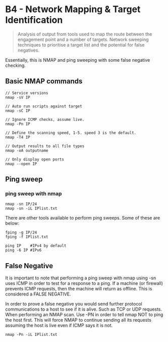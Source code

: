 # B4 - Network Mapping & Target Identification

> Analysis of output from tools used to map the route between the engagement point and a number of targets. Network sweeping techniques to prioritise a target list and the potential for false negatives.

Essentially, this is NMAP and ping sweeping with some false negative checking.&#x20;

## Basic NMAP commands

```
// Service versions
nmap -sV IP

// Auto run scripts against target
nmap -sC IP

// Ignore ICMP checks, assume live.
nmap -Pn IP

// Define the scanning speed, 1-5. speed 3 is the default. 
nmap -T4 IP

// Output results to all file types
nmap -oA outputname

// Only display open ports
nmap --open IP
```

## Ping sweep

### ping sweep with nmap

```
nmap -sn IP/24
nmap -sn -iL IPlist.txt
```

There are other tools available to perform ping sweeps. Some of these are below:

```
fping -g IP/24
fping -f IPlist.txt

ping IP    #IPv4 by default
ping -6 IP #IPv6
```

## False Negative

It is important to note that performing a ping sweep with nmap using -sn uses ICMP in order to test for a response to a ping.  If a machine (or firewall) prevents ICMP requests, then the machine will return as offline. This is considered a FALSE NEGATIVE.&#x20;

In order to prove a false negative you would send further protocol communications to a host to see if it is alive. Such as TCP or UDP requests.  When performing an NMAP scan. Use -PN in order to tell nmap NOT to ping the host first. This will force NMAP to continue sending all its requests assuming the host is live even if ICMP says it is not.&#x20;

```
nmap -Pn -iL IPlist.txt
```

##
